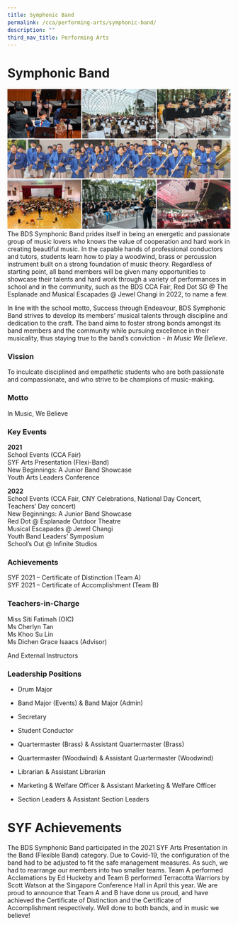 ```yaml
---
title: Symphonic Band
permalink: /cca/performing-arts/symphonic-band/
description: ""
third_nav_title: Performing Arts
---
```

Symphonic Band
==============

![](/images/BandSYM2022.png)
The BDS Symphonic Band prides itself in being an energetic and passionate group of music lovers who knows the value of cooperation and hard work in creating beautiful music. In the capable hands of professional conductors and tutors, students learn how to play a woodwind, brass or percussion instrument built on a strong foundation of music theory. Regardless of starting point, all band members will be given many opportunities to showcase their talents and hard work through a variety of performances in school and in the community, such as the BDS CCA Fair, Red Dot SG @ The Esplanade and Musical Escapades @ Jewel Changi in 2022, to name a few.

  

In line with the school motto, Success through Endeavour, BDS Symphonic Band strives to develop its members’ musical talents through discipline and dedication to the craft. The band aims to foster strong bonds amongst its band members and the community while pursuing excellence in their musicality, thus staying true to the band’s conviction - <i>In Music We Believe</i>.


### Vission

To inculcate disciplined and empathetic students who are both passionate and compassionate, and who strive to be champions of music-making.

### Motto

In Music, We Believe


### Key Events

<b>2021</b>  
School Events (CCA Fair)  
SYF Arts Presentation (Flexi-Band)  
New Beginnings: A Junior Band Showcase  
Youth Arts Leaders Conference  
  
<b>2022</b>  
School Events (CCA Fair, CNY Celebrations, National Day Concert, Teachers’ Day concert)  
New Beginnings: A Junior Band Showcase  
Red Dot @ Esplanade Outdoor Theatre  
Musical Escapades @ Jewel Changi  
Youth Band Leaders’ Symposium  
School’s Out @ Infinite Studios


### Achievements

SYF 2021 – Certificate of Distinction (Team A)<br>
SYF 2021 – Certificate of Accomplishment (Team B)


### Teachers-in-Charge

Miss Siti Fatimah (OIC)  
Ms Cherlyn Tan  
Ms Khoo Su Lin  
Ms Dichen Grace Isaacs (Advisor)  
  
And External Instructors


### Leadership Positions
*   Drum Major
*   Band Major (Events) & Band Major (Admin)
*   Secretary
*   Student Conductor
*   Quartermaster (Brass) & Assistant Quartermaster (Brass)
*   Quartermaster (Woodwind) & Assistant Quartermaster (Woodwind)  
    
*   Librarian & Assistant Librarian
*   Marketing & Welfare Officer & Assistant Marketing & Welfare Officer
*   Section Leaders & Assistant Section Leaders




SYF Achievements
================

The BDS Symphonic Band participated in the 2021 SYF Arts Presentation in the Band (Flexible Band) category. Due to Covid-19, the configuration of the band had to be adjusted to fit the safe management measures. As such, we had to rearrange our members into two smaller teams. Team A performed Acclamations by Ed Huckeby and Team B performed Terracotta Warriors by Scott Watson at the Singapore Conference Hall in April this year. We are proud to announce that Team A and B have done us proud, and have achieved the Certificate of Distinction and the Certificate of Accomplishment respectively. Well done to both bands, and in music we believe!